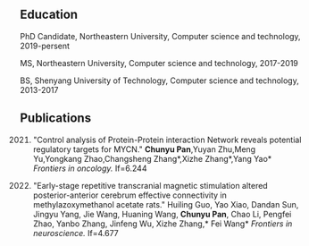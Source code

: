 

## Education
PhD Candidate, Northeastern University, Computer science and technology, 2019-persent

MS, Northeastern University, Computer science and technology, 2017-2019

BS, Shenyang University of Technology, Computer science and technology, 2013-2017

## Publications
2021. "Control analysis of Protein-Protein interaction Network reveals potential regulatory targets for MYCN." **Chunyu Pan**,Yuyan Zhu,Meng Yu,Yongkang Zhao,Changsheng Zhang*,Xizhe Zhang*,Yang Yao*  _Frontiers in oncology._ If=6.244

2021. "Early-stage repetitive transcranial magnetic stimulation altered posterior-anterior cerebrum effective connectivity in methylazoxymethanol acetate rats." Huiling Guo, Yao Xiao, Dandan Sun, Jingyu Yang, Jie Wang, Huaning Wang, **Chunyu Pan**, Chao Li, Pengfei Zhao, Yanbo Zhang, Jinfeng Wu, Xizhe Zhang,* Fei Wang* _Frontiers in neuroscience._ If=4.677

